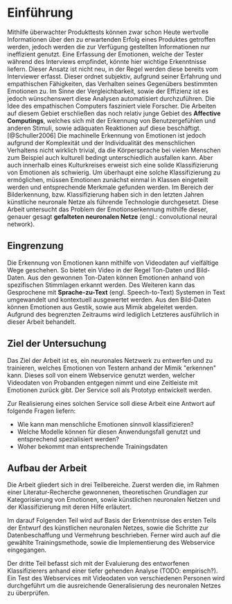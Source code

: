 # Einführung

Mithilfe überwachter Produkttests können zwar schon Heute wertvolle Informationen über den zu erwartenden Erfolg eines Produktes getroffen werden, jedoch werden die zur Verfügung gestellten Informationen nur ineffizient genutzt. Eine Erfassung der Emotionen, welche der Tester während des Interviews empfindet, könnte hier wichtige Erkenntnisse liefern. Dieser Ansatz ist nicht neu, in der Regel werden diese bereits vom Interviewer erfasst. Dieser ordnet subjektiv, aufgrund seiner Erfahrung und empathischen Fähigkeiten, das Verhalten seines Gegenübers bestimmten Emotionen zu. Im Sinne der Vergleichbarkeit, sowie der Effizienz ist es jedoch wünschenswert diese Analysen automatisiert durchzuführen. 
Die Idee des empathischen Computers fasziniert viele Forscher. Die Arbeiten auf diesem Gebiet erschließen das noch relativ junge Gebiet des **Affective Computings**, welches sich mit der Erkennung von Benutzergefühlen und anderen Stimuli, sowie adäquaten Reaktionen auf diese beschäftigt.[@Schuller2006]
Die machinelle Erkennung von Emotionen ist jedoch aufgrund der Komplexität und der Individualität des menschlichen Verhaltens nicht wirklich trivial, da die Körpersprache bei vielen Menschen zum Beispiel auch kulturell bedingt unterschiedlich ausfallen kann. Aber auch innerhalb eines Kulturkreises erweist sich eine solide Klassifizierung von Emotionen als schwierig. 
Um überhaupt eine solche Klassifizierung zu ermöglichen, müssen Emotionen zunächst einmal in Klassen eingeteilt werden und entsprechende Merkmale gefunden werden. Im Bereich der Bilderkennung, bzw. Klassifizierung haben sich in den letzten Jahren künstliche neuronale Netze als führende Technologie durchgesetzt. Diese Arbeit untersucht das Problem der Emotionserkennung mithilfe dieser, genauer gesagt **gefalteten neuronalen Netze** (engl.: convolutional neural network).

## Eingrenzung

Die Erkennung von Emotionen kann mithilfe von Videodaten auf vielfältige Wege geschehen. So bietet ein Video in der Regel Ton-Daten und Bild-Daten. Aus den gewonnen Ton-Daten können Emotionen anhand von spezifischen Stimmlagen erkannt werden. Des Weiteren kann das Gesprochene mit **Sprache-zu-Text** (engl. Speech-to-Text) Systemen in Text umgewandelt und kontextuell ausgewertet werden.
Aus den Bild-Daten können Emotionen aus Gestik, sowie aus Mimik abgeleitet werden. Aufgrund des begrenzten Zeitraums wird lediglich Letzteres ausführlich in dieser Arbeit behandelt.

<!--
Die automatisierte Erkennung von Emotionen aus Bildern ist kein grundlegend neues Thema. So wurde es zum Beispiel schon untersucht.... (TODO REF). Als Abgrenzung zu .... wird in dieser Arbeit  -->

## Ziel der Untersuchung

Das Ziel der Arbeit ist es, ein neuronales Netzwerk zu entwerfen und zu trainieren, welches Emotionen von Testern anhand der Mimik "erkennen" kann. Dieses soll von einem Webservice genutzt werden, welcher Videodaten von Probanden entgegen nimmt und eine Zeitleiste mit Emotionen zurück gibt. Der Service soll als Prototyp entwickelt werden.

Zur Realisierung eines solchen Service soll diese Arbeit eine Antwort auf folgende Fragen liefern:

* Wie kann man menschliche Emotionen sinnvoll klassifizieren?
* Welche Modelle können für diesen Anwendungsfall genutzt und entsprechend spezialisiert werden?
* Woher bekommt man entsprechende Trainingsdaten

<!--## Stand der Forschung -->

## Aufbau der Arbeit

Die Arbeit gliedert sich in drei Teilbereiche. Zuerst werden die, im Rahmen einer Literatur-Recherche gewonnenen, theoretischen Grundlagen zur Kategorisierung von Emotionen, sowie künstlichen neuronalen Netzen und der Klassifizierung mit deren Hilfe erläutert.

Im darauf Folgenden Teil wird auf Basis der Erkenntnisse des ersten Teils der Entwurf des künstlichen neuronalen Netzes, sowie die Schritte zur Datenbeschaffung und Vermehrung beschrieben. Ferner wird auch auf die gewählte Trainingsmethode, sowie die Implementierung des Webservice eingegangen.

Der dritte Teil befasst sich mit der Evaluierung des entworfenen Klassifizierers anhand einer tiefer gehenden Analyse (TODO: empirisch?). Ein Test des Webservices mit Videodaten von verschiedenen Personen wird durchgeführt um die ausreichende Generalisierung des neuronalen Netzes zu überprüfen.